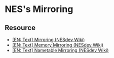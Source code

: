 # NES's Mirroring

## Resource

- [[EN: Text] Mirroring (NESdev Wiki)](https://www.nesdev.org/wiki/Mirroring)
- [[EN: Text] Memory Mirroring (NESdev Wiki)](https://www.nesdev.org/wiki/Mirroring#Memory_Mirroring)
- [[EN: Text] Nametable Mirroring (NESdev Wiki)](https://www.nesdev.org/wiki/Mirroring#Nametable_Mirroring)
